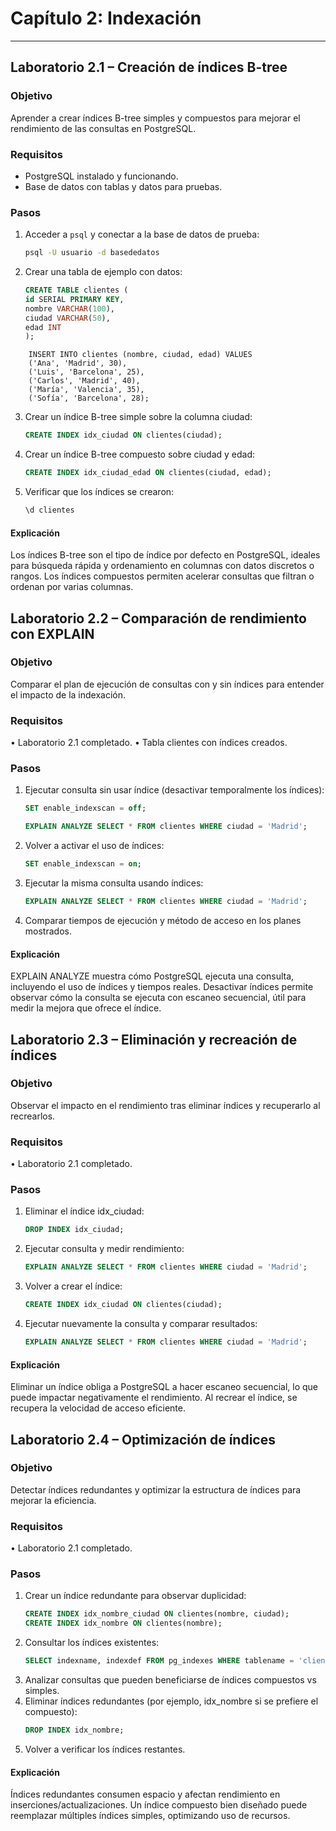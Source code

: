 # Capítulo 2: Indexación
---
## Laboratorio 2.1 – Creación de índices B-tree

### Objetivo  
Aprender a crear índices B-tree simples y compuestos para mejorar el rendimiento de las consultas en PostgreSQL.

### Requisitos  
- PostgreSQL instalado y funcionando.  
- Base de datos con tablas y datos para pruebas.

### Pasos

1. Acceder a `psql` y conectar a la base de datos de prueba:
   ```bash
   psql -U usuario -d basededatos
   ```
2.	Crear una tabla de ejemplo con datos:
    ```sql
    CREATE TABLE clientes (
    id SERIAL PRIMARY KEY,
    nombre VARCHAR(100),
    ciudad VARCHAR(50),
    edad INT
    );
    ```
```
    INSERT INTO clientes (nombre, ciudad, edad) VALUES
    ('Ana', 'Madrid', 30),
    ('Luis', 'Barcelona', 25),
    ('Carlos', 'Madrid', 40),
    ('María', 'Valencia', 35),
    ('Sofía', 'Barcelona', 28);
```
3.	Crear un índice B-tree simple sobre la columna ciudad:
    ```sql
    CREATE INDEX idx_ciudad ON clientes(ciudad);
4.	Crear un índice B-tree compuesto sobre ciudad y edad:
    ```sql
    CREATE INDEX idx_ciudad_edad ON clientes(ciudad, edad);
5.	Verificar que los índices se crearon:
    ```sql
    \d clientes
#### Explicación
Los índices B-tree son el tipo de índice por defecto en PostgreSQL, ideales para búsqueda rápida y ordenamiento en columnas con datos discretos o rangos. Los índices compuestos permiten acelerar consultas que filtran o ordenan por varias columnas.

## Laboratorio 2.2 – Comparación de rendimiento con EXPLAIN
### Objetivo
Comparar el plan de ejecución de consultas con y sin índices para entender el impacto de la indexación.
### Requisitos
•	Laboratorio 2.1 completado.
•	Tabla clientes con índices creados.
### Pasos
1.	Ejecutar consulta sin usar índice (desactivar temporalmente los índices):
    ```sql
    SET enable_indexscan = off;

    EXPLAIN ANALYZE SELECT * FROM clientes WHERE ciudad = 'Madrid';
2.	Volver a activar el uso de índices:
    ```sql
    SET enable_indexscan = on;
3.	Ejecutar la misma consulta usando índices:
    ```sql
    EXPLAIN ANALYZE SELECT * FROM clientes WHERE ciudad = 'Madrid';
4.	Comparar tiempos de ejecución y método de acceso en los planes mostrados.

#### Explicación
EXPLAIN ANALYZE muestra cómo PostgreSQL ejecuta una consulta, incluyendo el uso de índices y tiempos reales. Desactivar índices permite observar cómo la consulta se ejecuta con escaneo secuencial, útil para medir la mejora que ofrece el índice.

## Laboratorio 2.3 – Eliminación y recreación de índices
### Objetivo
Observar el impacto en el rendimiento tras eliminar índices y recuperarlo al recrearlos.
### Requisitos
•	Laboratorio 2.1 completado.
### Pasos
1.	Eliminar el índice idx_ciudad:
    ```sql
    DROP INDEX idx_ciudad;
2.	Ejecutar consulta y medir rendimiento:
    ```sql
    EXPLAIN ANALYZE SELECT * FROM clientes WHERE ciudad = 'Madrid';
3.	Volver a crear el índice:
    ```sql
    CREATE INDEX idx_ciudad ON clientes(ciudad);
4.	Ejecutar nuevamente la consulta y comparar resultados:
    ```sql
    EXPLAIN ANALYZE SELECT * FROM clientes WHERE ciudad = 'Madrid';
#### Explicación
Eliminar un índice obliga a PostgreSQL a hacer escaneo secuencial, lo que puede impactar negativamente el rendimiento. Al recrear el índice, se recupera la velocidad de acceso eficiente.

## Laboratorio 2.4 – Optimización de índices
### Objetivo
Detectar índices redundantes y optimizar la estructura de índices para mejorar la eficiencia.
### Requisitos
•	Laboratorio 2.1 completado.
### Pasos
1.	Crear un índice redundante para observar duplicidad:
    ```sql
    CREATE INDEX idx_nombre_ciudad ON clientes(nombre, ciudad);
    CREATE INDEX idx_nombre ON clientes(nombre);
2.	Consultar los índices existentes:
    ```sql
    SELECT indexname, indexdef FROM pg_indexes WHERE tablename = 'clientes';
3.	Analizar consultas que pueden beneficiarse de índices compuestos vs simples.
4.	Eliminar índices redundantes (por ejemplo, idx_nombre si se prefiere el compuesto):
    ```sql
    DROP INDEX idx_nombre;
5.	Volver a verificar los índices restantes.

#### Explicación
Índices redundantes consumen espacio y afectan rendimiento en inserciones/actualizaciones. Un índice compuesto bien diseñado puede reemplazar múltiples índices simples, optimizando uso de recursos.
